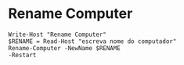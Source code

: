 <h1>Rename Computer</h1>

```
Write-Host "Rename Computer"
$RENAME = Read-Host "escreva nome do computador"
Rename-Computer -NewName $RENAME
-Restart  

```